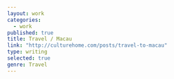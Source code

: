 ```yaml
---
layout: work
categories: 
  - work
published: true
title: Travel / Macau
link: "http://culturehome.com/posts/travel-to-macau"
type: writing
selected: true
genre: Travel
---
```


